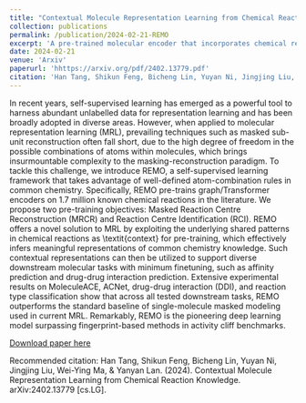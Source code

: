 ```yaml
---
title: "Contextual Molecule Representation Learning from Chemical Reaction Knowledge"
collection: publications
permalink: /publication/2024-02-21-REMO
excerpt: 'A pre-trained molecular encoder that incorporates chemical reaction knowledge to learn contextual molecule representations.'
date: 2024-02-21
venue: 'Arxiv'
paperurl: 'hhttps://arxiv.org/pdf/2402.13779.pdf'
citation: 'Han Tang, Shikun Feng, Bicheng Lin, Yuyan Ni, Jingjing Liu, Wei-Ying Ma, & Yanyan Lan. (2024). Contextual Molecule Representation Learning from Chemical Reaction Knowledge. arXiv:2402.13779 [cs.LG].'
---
```

In recent years, self-supervised learning has emerged as a powerful tool to harness abundant unlabelled data for representation learning and has been broadly adopted in diverse areas. However, when applied to molecular representation learning (MRL), prevailing techniques such as masked sub-unit reconstruction often fall short, due to the high degree of freedom in the possible combinations of atoms within molecules, which brings insurmountable complexity to the masking-reconstruction paradigm. To tackle this challenge, we introduce REMO, a self-supervised learning framework that takes advantage of well-defined atom-combination rules in common chemistry. Specifically, REMO pre-trains graph/Transformer encoders on 1.7 million known chemical reactions in the literature. We propose two pre-training objectives: Masked Reaction Centre Reconstruction (MRCR) and Reaction Centre Identification (RCI). REMO offers a novel solution to MRL by exploiting the underlying shared patterns in chemical reactions as \textit{context} for pre-training, which effectively infers meaningful representations of common chemistry knowledge. Such contextual representations can then be utilized to support diverse downstream molecular tasks with minimum finetuning, such as affinity prediction and drug-drug interaction prediction. Extensive experimental results on MoleculeACE, ACNet, drug-drug interaction (DDI), and reaction type classification show that across all tested downstream tasks, REMO outperforms the standard baseline of single-molecule masked modeling used in current MRL. Remarkably, REMO is the pioneering deep learning model surpassing fingerprint-based methods in activity cliff benchmarks.

[Download paper here](https://arxiv.org/abs/2402.13779)

Recommended citation: Han Tang, Shikun Feng, Bicheng Lin, Yuyan Ni, Jingjing Liu, Wei-Ying Ma, & Yanyan Lan. (2024). Contextual Molecule Representation Learning from Chemical Reaction Knowledge. arXiv:2402.13779 [cs.LG].
